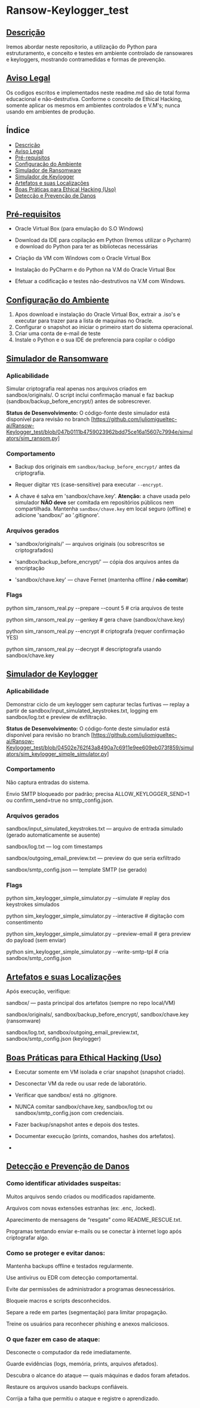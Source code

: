 # Ransow-Keylogger_test

## [Descrição](#descrição)

Iremos abordar neste repositorio, a utilização do Python para estruturamento, e conceito e testes em ambiente controlado de ransowares e keyloggers, mostrando contramedidas e formas de prevenção.

## [Aviso Legal](#aviso-legal)

Os codigos escritos e implementados neste readme.md são de total forma educacional e não-destrutiva.
Conforme o conceito de Ethical Hacking, somente aplicar os mesmos em ambientes controlados e V.M's; nunca usando em ambientes de produção.

## Índice

* [Descrição](#descrição)
* [Aviso Legal](#aviso-legal)
* [Pré-requisitos](#pré-requisitos)
* [Configuração do Ambiente](#configuração-do-ambiente)
* [Simulador de Ransomware](#ransonware)
* [Simulador de Keylogger](#keylogger)
* [Artefatos e suas Localizações](#artefatos-e-suas-localizações)
* [Boas Práticas para Ethical Hacking (Uso)](#boas-práticas-para-ethical-hacking)
* [Detecção e Prevenção de Danos](#detecção-e-prevenção-de-danos)

  
## [Pré-requisitos](#pré-requisitos)


- Oracle Virtual Box (para emulação do S.O Windows)
  
- Download da IDE para copilação em Python (Iremos utilizar o Pycharm) e download do Python para ter as bibliotecas necessárias
  
- Criação da VM com Windows com o Oracle Virtual Box
  
- Instalação do PyCharm e do Python na V.M do Oracle Virtual Box
  
- Efetuar a codificação e testes não-destrutivos na V.M com Windows.
  

## [Configuração do Ambiente](#configuração-do-ambiente)


1. Apos download e instalação do Oracle Virtual Box, extrair a .iso's e executar para trazer para a lista de maquinas no Oracle.
2. Configurar o snapshot ao iniciar o primeiro start do sistema operacional.
3. Criar uma conta de e-mail de teste
4. Instale o Python e o sua IDE de preferencia para copilar o código
   

## [Simulador de Ransomware](#ransonware)


### Aplicabilidade


Simular criptografia real apenas nos arquivos criados em sandbox/originals/. O script inclui confirmação manual e faz backup (sandbox/backup_before_encrypt/) antes de sobrescrever.

**Status de Desenvolvimento:** O código-fonte deste simulador está disponível para revisão no branch [https://github.com/juliomigueltec-ai/Ransow-Keylogger_test/blob/047b0111b4759023962bdd75ce16a15607c7994e/simulators/sim_ransom.py]

### Comportamento


- Backup dos originais em `sandbox/backup_before_encrypt/` antes da criptografia.
  
- Requer digitar `YES` (case-sensitive) para executar `--encrypt`.

- A chave é salva em 'sandbox/chave.key'. **Atenção:** a chave usada pelo simulador **NÃO deve** ser comitada em repositórios públicos nem compartilhada. Mantenha `sandbox/chave.key` em local seguro (offline) e adicione 'sandbox/' ao '.gitignore'.
  

### Arquivos gerados


- 'sandbox/originals/' — arquivos originais (ou sobrescritos se criptografados)
  
- 'sandbox/backup_before_encrypt/' — cópia dos arquivos antes da encriptação
  
- 'sandbox/chave.key' — chave Fernet (mantenha offline / **não comitar**)
  

### Flags


python sim_ransom_real.py --prepare --count 5               # cria arquivos de teste

python sim_ransom_real.py --genkey                          # gera chave (sandbox/chave.key)

python sim_ransom_real.py --encrypt                         # criptografa (requer confirmação YES)

python sim_ransom_real.py --decrypt                         # descriptografa usando sandbox/chave.key

## [Simulador de Keylogger](#keylogger)


### Aplicabilidade


Demonstrar ciclo de um keylogger sem capturar teclas furtivas — replay a partir de sandbox/input_simulated_keystrokes.txt, logging em sandbox/log.txt e preview de exfiltração.

**Status de Desenvolvimento:** O código-fonte deste simulador está disponível para revisão no branch [https://github.com/juliomigueltec-ai/Ransow-Keylogger_test/blob/04502e762f43a8490a7c6911e9ee609eb073f859/simulators/sim_keylogger_simple_simulator.py]


### Comportamento


Não captura entradas do sistema.

Envio SMTP bloqueado por padrão; precisa ALLOW_KEYLOGGER_SEND=1 ou confirm_send=true no smtp_config.json.


### Arquivos gerados


sandbox/input_simulated_keystrokes.txt — arquivo de entrada simulado (gerado automaticamente se ausente)

sandbox/log.txt — log com timestamps

sandbox/outgoing_email_preview.txt — preview do que seria exfiltrado

sandbox/smtp_config.json — template SMTP (se gerado)


### Flags


python sim_keylogger_simple_simulator.py --simulate                  # replay dos keystrokes simulados

python sim_keylogger_simple_simulator.py --interactive               # digitação com consentimento

python sim_keylogger_simple_simulator.py --preview-email             # gera preview do payload (sem enviar)

python sim_keylogger_simple_simulator.py --write-smtp-tpl            # cria sandbox/smtp_config.json


## [Artefatos e suas Localizações](#artefatos-e-suas-localizações)


Após execução, verifique:

sandbox/ — pasta principal dos artefatos (sempre no repo local/VM)

sandbox/originals/, sandbox/backup_before_encrypt/, sandbox/chave.key (ransomware)

sandbox/log.txt, sandbox/outgoing_email_preview.txt, sandbox/smtp_config.json (keylogger)


## [Boas Práticas para Ethical Hacking (Uso)](#boas-práticas-para-ethical-hacking)


- Executar somente em VM isolada e criar snapshot (snapshot criado).

- Desconectar VM da rede ou usar rede de laboratório.

- Verificar que sandbox/ está no .gitignore.

- NUNCA comitar sandbox/chave.key, sandbox/log.txt ou sandbox/smtp_config.json com credenciais.

- Fazer backup/snapshot antes e depois dos testes.

- Documentar execução (prints, comandos, hashes dos artefatos).
- 

## [Detecção e Prevenção de Danos](#detecção-e-prevenção-de-danos)


### Como identificar atividades suspeitas:


Muitos arquivos sendo criados ou modificados rapidamente.

Arquivos com novas extensões estranhas (ex: .enc, .locked).

Aparecimento de mensagens de “resgate” como README_RESCUE.txt.

Programas tentando enviar e-mails ou se conectar à internet logo após criptografar algo.


### Como se proteger e evitar danos:


Mantenha backups offline e testados regularmente.

Use antivírus ou EDR com detecção comportamental.

Evite dar permissões de administrador a programas desnecessários.

Bloqueie macros e scripts desconhecidos.

Separe a rede em partes (segmentação) para limitar propagação.

Treine os usuários para reconhecer phishing e anexos maliciosos.


### O que fazer em caso de ataque:


Desconecte o computador da rede imediatamente.

Guarde evidências (logs, memória, prints, arquivos afetados).

Descubra o alcance do ataque — quais máquinas e dados foram afetados.

Restaure os arquivos usando backups confiáveis.

Corrija a falha que permitiu o ataque e registre o aprendizado.

